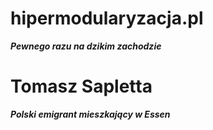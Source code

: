 # hipermodularyzacja.pl
***Pewnego razu na dzikim zachodzie***


# Tomasz Sapletta
***Polski emigrant mieszkający w Essen***
